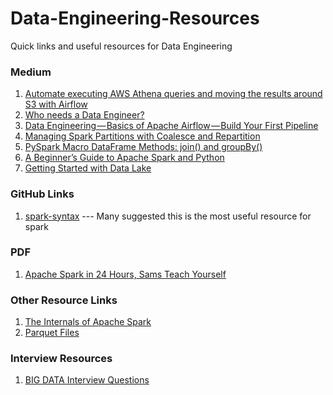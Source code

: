 # Data-Engineering-Resources
Quick links and useful resources for Data Engineering

### Medium
1. [Automate executing AWS Athena queries and moving the results around S3 with Airflow](https://medium.com/slido-dev-blog/automate-executing-aws-athena-queries-and-moving-the-results-around-s3-with-airflow-dd3603dc611d)
2. [Who needs a Data Engineer?](https://medium.com/data-deft/who-needs-a-data-engineer-d874aa793769)
3. [Data Engineering — Basics of Apache Airflow — Build Your First Pipeline](https://towardsdatascience.com/data-engineering-basics-of-apache-airflow-build-your-first-pipeline-eefecb7f1bb9)
4. [Managing Spark Partitions with Coalesce and Repartition](https://medium.com/@mrpowers/managing-spark-partitions-with-coalesce-and-repartition-4050c57ad5c4)
5. [PySpark Macro DataFrame Methods: join() and groupBy()](https://hackingandslacking.com/pyspark-macro-dataframe-methods-join-and-groupby-477a57836ff)
6. [A Beginner’s Guide to Apache Spark and Python](https://medium.com/better-programming/beginners-guide-to-apache-spark-and-python-dcdbf5bef64)
7. [Getting Started with Data Lake](https://medium.com/rock-your-data/getting-started-with-data-lake-4bb13643f9)

### GitHub Links
1. [spark-syntax](https://github.com/ericxiao251/spark-syntax) --- Many suggested this is the most useful resource for spark

### PDF
1. [Apache Spark in 24 Hours, Sams Teach Yourself](http://io.yaht.net/~lisp/hadoop/9780134456713.pdf)


### Other Resource Links
1. [The Internals of Apache Spark](https://jaceklaskowski.gitbooks.io/mastering-apache-spark/)
2. [Parquet Files](https://spark.apache.org/docs/latest/sql-data-sources-parquet.html)


### Interview Resources
1. [BIG DATA Interview Questions](https://www.h2kinfosys.com/updated-interview-questions/hadoop-big-data-interview-questions)
